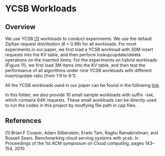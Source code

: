 # YCSB Workloads

## Overview

We use YCSB [[1]](#md-ref-1) workloads to conduct experiments. We use the default Zipfian request distribution (𝜃 = 0.99) for all workloads. For most experiments in our paper, we first load a YCSB workload with 30M insert requests into the KV table, and then perform lookup/update/delete operations on the inserted items. For the experiments on hybrid workloads (Figure 11), we first load 3M items into the KV table, and then test the performance of all algorithms under nine YCSB workloads with different insert/update ratio (from 1:9 to 9:1). 

All the YCSB workloads used in our paper can be found in the following [link](???). 

In this folder, we also provide 10 small sample workloads with suffix `-64K`, which contains 64K requests. These small workloads can be directly used to run the codes in this project by modfying file path in cpp files. 

## References

<span id="md-ref-1"></span>
[1] Brian F Cooper, Adam Silberstein, Erwin Tam, Raghu Ramakrishnan, and Russell Sears. Benchmarking cloud serving systems with ycsb. In Proceedings of the 1st ACM symposium on Cloud computing, pages 143–154, 2010.
